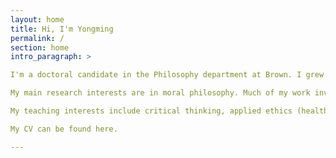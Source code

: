 ```yaml
---
layout: home
title: Hi, I'm Yongming
permalink: /
section: home
intro_paragraph: >

I'm a doctoral candidate in the Philosophy department at Brown. I grew up in Singapore, and did my undergraduate work there, at The National University of Singapore.

My main research interests are in moral philosophy. Much of my work involves using moral psychological premises to establish conclusions in metaethics and normative ethics. In particular, my primary research program involves advancing a broadly neo-Humean, subjectivist view in moral philosophy, one at whose core is the claim that our loves and cares are not based on reasons. But I also have research programs on issues at the interface of thought and speech.

My teaching interests include critical thinking, applied ethics (healthcare ethics, ethics of technology), aesthetics (especially food and literature), and the philosophy of gender, race, and post-colonialism.

My CV can be found here.

---
```

